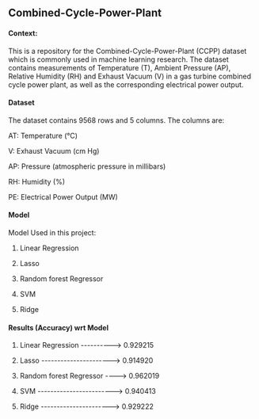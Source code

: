 ## Combined-Cycle-Power-Plant


#### Context:

This is a repository for the Combined-Cycle-Power-Plant (CCPP) dataset which is commonly used in machine learning research. The dataset contains measurements of Temperature (T), Ambient Pressure (AP), Relative Humidity (RH) and Exhaust Vacuum (V) in a gas turbine combined cycle power plant, as well as the corresponding electrical power output.

#### Dataset
The dataset contains 9568 rows and 5 columns. The columns are:

AT: Temperature (°C)

V: Exhaust Vacuum (cm Hg)

AP: Pressure (atmospheric pressure in millibars)

RH: Humidity (%)

PE: Electrical Power Output (MW)

#### Model
Model Used in this project:
1) Linear Regression

2) Lasso

3) Random forest Regressor

4) SVM

5) Ridge

#### Results (Accuracy) wrt Model

1) Linear Regression ----------> 0.929215

2) Lasso ----------------------> 0.914920

3) Random forest Regressor ----> 0.962019

4) SVM ------------------------> 0.940413

5) Ridge ----------------------> 0.929222



